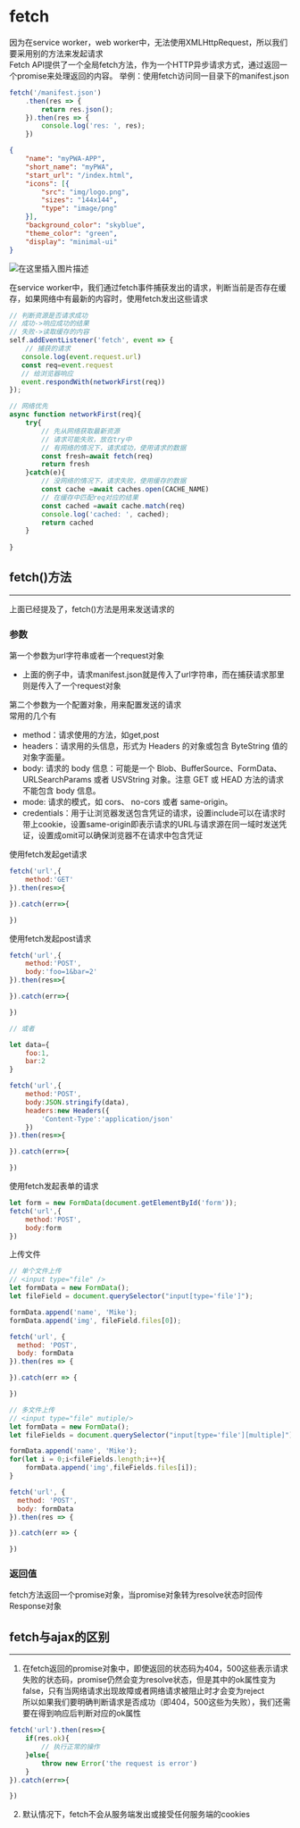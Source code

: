 # fetch
因为在service worker，web worker中，无法使用XMLHttpRequest，所以我们要采用别的方法来发起请求  
Fetch API提供了一个全局fetch方法，作为一个HTTP异步请求方式，通过返回一个promise来处理返回的内容。
举例：使用fetch访问同一目录下的manifest.json
```javascript
fetch('/manifest.json')
    .then(res => {
        return res.json();
    }).then(res => {
        console.log('res: ', res);
    })
```
```json
{
    "name": "myPWA-APP",
    "short_name": "myPWA",
    "start_url": "/index.html",
    "icons": [{
        "src": "img/logo.png",
        "sizes": "144x144",
        "type": "image/png"
    }],
    "background_color": "skyblue",
    "theme_color": "green",
    "display": "minimal-ui"
}
```
![在这里插入图片描述](https://img-blog.csdnimg.cn/20191109120254887.png?x-oss-process=image/watermark,type_ZmFuZ3poZW5naGVpdGk,shadow_10,text_aHR0cHM6Ly9ibG9nLmNzZG4ubmV0L3plbXByb2dyYW0=,size_16,color_FFFFFF,t_70)

在service worker中，我们通过fetch事件捕获发出的请求，判断当前是否存在缓存，如果网络中有最新的内容时，使用fetch发出这些请求
```javascript
// 判断资源是否请求成功
// 成功->响应成功的结果
// 失败->读取缓存的内容
self.addEventListener('fetch', event => {
    // 捕获的请求
   console.log(event.request.url)
   const req=event.request
   // 给浏览器响应
   event.respondWith(networkFirst(req))
});

// 网络优先
async function networkFirst(req){
    try{
        // 先从网络获取最新资源
        // 请求可能失败，放在try中
        // 有网络的情况下，请求成功，使用请求的数据
        const fresh=await fetch(req)
        return fresh
    }catch(e){
        // 没网络的情况下，请求失败，使用缓存的数据
        const cache =await caches.open(CACHE_NAME)
        // 在缓存中匹配req对应的结果
        const cached =await cache.match(req)
        console.log('cached: ', cached);
        return cached
    }
    
}
```

## fetch()方法
---
上面已经提及了，fetch()方法是用来发送请求的
### **参数**
第一个参数为url字符串或者一个request对象  
* 上面的例子中，请求manifest.json就是传入了url字符串，而在捕获请求那里则是传入了一个request对象  

第二个参数为一个配置对象，用来配置发送的请求  
常用的几个有
* method：请求使用的方法，如get,post
* headers：请求用的头信息，形式为 Headers 的对象或包含 ByteString 值的对象字面量。
* body: 请求的 body 信息：可能是一个 Blob、BufferSource、FormData、URLSearchParams 或者 USVString 对象。注意 GET 或 HEAD 方法的请求不能包含 body 信息。
* mode: 请求的模式，如 cors、 no-cors 或者 same-origin。
* credentials：用于让浏览器发送包含凭证的请求，设置include可以在请求时带上cookie，设置same-origin即表示请求的URL与请求源在同一域时发送凭证，设置成omit可以确保浏览器不在请求中包含凭证

使用fetch发起get请求
```javascript
fetch('url',{
    method:'GET'
}).then(res=>{

}).catch(err=>{

})
```
使用fetch发起post请求
```javascript
fetch('url',{
    method:'POST',
    body:'foo=1&bar=2'
}).then(res=>{

}).catch(err=>{

})

// 或者

let data={
    foo:1,
    bar:2
}

fetch('url',{
    method:'POST',
    body:JSON.stringify(data),
    headers:new Headers({
        'Content-Type':'application/json'
    })
}).then(res=>{

}).catch(err=>{

})
```
使用fetch发起表单的请求
```javascript
let form = new FormData(document.getElementById('form'));
fetch('url',{
    method:'POST',
    body:form
})
```
上传文件
```javascript
// 单个文件上传
// <input type="file" />
let formData = new FormData();
let fileField = document.querySelector("input[type='file']");

formData.append('name', 'Mike');
formData.append('img', fileField.files[0]);

fetch('url', {
  method: 'POST',
  body: formData
}).then(res => {

}).catch(err => {

})
```
```javascript
// 多文件上传
// <input type="file" mutiple/>
let formData = new FormData();
let fileFields = document.querySelector("input[type='file'][multiple]");

formData.append('name', 'Mike');
for(let i = 0;i<fileFields.length;i++){
    formData.append('img',fileFields.files[i]);
}

fetch('url', {
  method: 'POST',
  body: formData
}).then(res => {

}).catch(err => {

})
```

### **返回值**
fetch方法返回一个promise对象，当promise对象转为resolve状态时回传Response对象



## fetch与ajax的区别
---
1. 在fetch返回的promise对象中，即使返回的状态码为404，500这些表示请求失败的状态码，promise仍然会变为resolve状态，但是其中的ok属性变为false，只有当网络请求出现故障或者网络请求被阻止时才会变为reject  
所以如果我们要明确判断请求是否成功（即404，500这些为失败），我们还需要在得到响应后判断对应的ok属性
```javascript
fetch('url').then(res=>{
    if(res.ok){
        // 执行正常的操作
    }else{
        throw new Error('the request is error')
    }
}).catch(err=>{

})
```
2. 默认情况下，fetch不会从服务端发出或接受任何服务端的cookies
